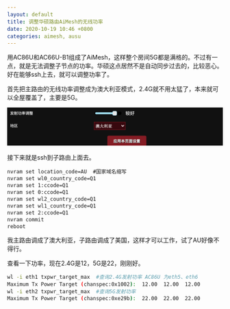 ```yaml
---
layout: default
title: 调整华硕路由AiMesh的无线功率
date: 2020-10-19 10:46 +0800
categories: aimesh, ausu
---
```


用AC86U和AC66U-B1组成了AiMesh，这样整个房间5G都是满格的。不过有一点，就是无法调整子节点的功率。华硕这点居然不是自动同步过去的，比较恶心。好在能够ssh上去，就可以调整功率了。

首先把主路由的无线功率调整成为澳大利亚模式，2.4G就不用太猛了，本来就可以全屋覆盖了，主要是5G。

![img](/images/wifi_country_location.png)

接下来就是ssh到子路由上面去。


```
nvram set location_code=AU  #国家域名缩写
nvram set wl0_country_code=Q1
nvram set 1:ccode=Q1
nvram set 0:ccode=Q1
nvram set wl2_country_code=Q1
nvram set wl1_country_code=Q1
nvram set 2:ccode=Q1
nvram commit
reboot
```

我主路由调成了澳大利亚，子路由调成了美国，这样才可以工作，试了AU好像不得行。

查看一下功率，现在2.4G是12，5G是22，刚刚好。

```bash
wl -i eth1 txpwr_target_max  #查询2.4G发射功率 AC86U 为eth5、eth6
Maximum Tx Power Target (chanspec:0x1002):  12.00  12.00  12.00
wl -i eth2 txpwr_target_max  #查询5G发射功率
Maximum Tx Power Target (chanspec:0xe29b):  22.00  22.00  22.00
```